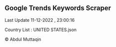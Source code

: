 

## Google Trends Keywords Scraper 
 
Last Update 11-12-2022 , 23:00:16

Country List :
UNITED STATES.json



© Abdul Muttaqin 
